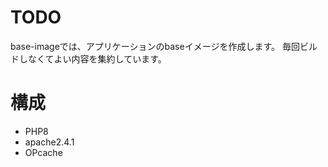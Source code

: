 # TODO
base-imageでは、アプリケーションのbaseイメージを作成します。
毎回ビルドしなくてよい内容を集約しています。

# 構成
* PHP8
* apache2.4.1
* OPcache
